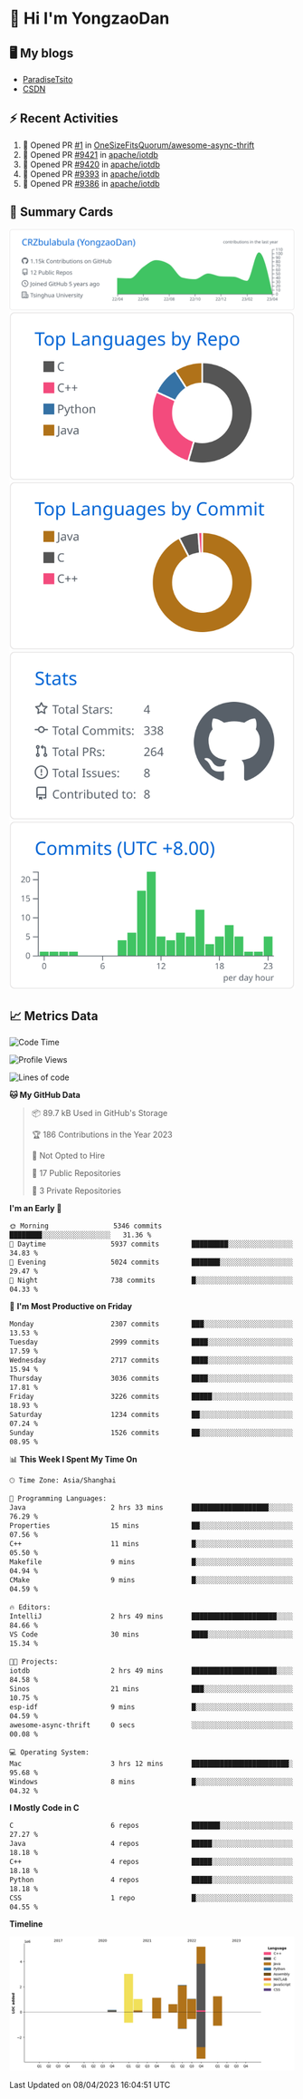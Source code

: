 # 👋 Hi I'm YongzaoDan

## 🖥 My blogs
  + [ParadiseTsito](https://www.paradisetsito.love/)
  + [CSDN](https://blog.csdn.net/CRZbulabula?type=blog)

## ⚡ Recent Activities
<!--START_SECTION:activity-->
1. 💪 Opened PR [#1](https://github.com/OneSizeFitsQuorum/awesome-async-thrift/pull/1) in [OneSizeFitsQuorum/awesome-async-thrift](https://github.com/OneSizeFitsQuorum/awesome-async-thrift)
2. 💪 Opened PR [#9421](https://github.com/apache/iotdb/pull/9421) in [apache/iotdb](https://github.com/apache/iotdb)
3. 💪 Opened PR [#9420](https://github.com/apache/iotdb/pull/9420) in [apache/iotdb](https://github.com/apache/iotdb)
4. 💪 Opened PR [#9393](https://github.com/apache/iotdb/pull/9393) in [apache/iotdb](https://github.com/apache/iotdb)
5. 💪 Opened PR [#9386](https://github.com/apache/iotdb/pull/9386) in [apache/iotdb](https://github.com/apache/iotdb)
<!--END_SECTION:activity-->

## 🎑 Summary Cards

[![](https://raw.githubusercontent.com/CRZbulabula/CRZbulabula/main/profile-summary-card-output/github/0-profile-details.svg)](https://github.com/vn7n24fzkq/github-profile-summary-cards)
[![](https://raw.githubusercontent.com/CRZbulabula/CRZbulabula/main/profile-summary-card-output/github/1-repos-per-language.svg)](https://github.com/vn7n24fzkq/github-profile-summary-cards) [![](https://raw.githubusercontent.com/CRZbulabula/CRZbulabula/main/profile-summary-card-output/github/2-most-commit-language.svg)](https://github.com/vn7n24fzkq/github-profile-summary-cards)
[![](https://raw.githubusercontent.com/CRZbulabula/CRZbulabula/main/profile-summary-card-output/github/3-stats.svg)](https://github.com/vn7n24fzkq/github-profile-summary-cards) [![](https://raw.githubusercontent.com/CRZbulabula/CRZbulabula/main/profile-summary-card-output/github/4-productive-time.svg)](https://github.com/vn7n24fzkq/github-profile-summary-cards)

## 📈 Metrics Data

<!--START_SECTION:waka-->
![Code Time](http://img.shields.io/badge/Code%20Time-35%20hrs%2026%20mins-blue)

![Profile Views](http://img.shields.io/badge/Profile%20Views-28-blue)

![Lines of code](https://img.shields.io/badge/From%20Hello%20World%20I%27ve%20Written-15.5%20million%20lines%20of%20code-blue)

**🐱 My GitHub Data** 

> 📦 89.7 kB Used in GitHub's Storage 
 > 
> 🏆 186 Contributions in the Year 2023
 > 
> 🚫 Not Opted to Hire
 > 
> 📜 17 Public Repositories 
 > 
> 🔑 3 Private Repositories 
 > 
**I'm an Early 🐤** 

```text
🌞 Morning                5346 commits        ████████░░░░░░░░░░░░░░░░░   31.36 % 
🌆 Daytime                5937 commits        █████████░░░░░░░░░░░░░░░░   34.83 % 
🌃 Evening                5024 commits        ███████░░░░░░░░░░░░░░░░░░   29.47 % 
🌙 Night                  738 commits         █░░░░░░░░░░░░░░░░░░░░░░░░   04.33 % 
```
📅 **I'm Most Productive on Friday** 

```text
Monday                   2307 commits        ███░░░░░░░░░░░░░░░░░░░░░░   13.53 % 
Tuesday                  2999 commits        ████░░░░░░░░░░░░░░░░░░░░░   17.59 % 
Wednesday                2717 commits        ████░░░░░░░░░░░░░░░░░░░░░   15.94 % 
Thursday                 3036 commits        ████░░░░░░░░░░░░░░░░░░░░░   17.81 % 
Friday                   3226 commits        █████░░░░░░░░░░░░░░░░░░░░   18.93 % 
Saturday                 1234 commits        ██░░░░░░░░░░░░░░░░░░░░░░░   07.24 % 
Sunday                   1526 commits        ██░░░░░░░░░░░░░░░░░░░░░░░   08.95 % 
```


📊 **This Week I Spent My Time On** 

```text
🕑︎ Time Zone: Asia/Shanghai

💬 Programming Languages: 
Java                     2 hrs 33 mins       ███████████████████░░░░░░   76.29 % 
Properties               15 mins             ██░░░░░░░░░░░░░░░░░░░░░░░   07.56 % 
C++                      11 mins             █░░░░░░░░░░░░░░░░░░░░░░░░   05.50 % 
Makefile                 9 mins              █░░░░░░░░░░░░░░░░░░░░░░░░   04.94 % 
CMake                    9 mins              █░░░░░░░░░░░░░░░░░░░░░░░░   04.59 % 

🔥 Editors: 
IntelliJ                 2 hrs 49 mins       █████████████████████░░░░   84.66 % 
VS Code                  30 mins             ████░░░░░░░░░░░░░░░░░░░░░   15.34 % 

🐱‍💻 Projects: 
iotdb                    2 hrs 49 mins       █████████████████████░░░░   84.58 % 
Sinos                    21 mins             ███░░░░░░░░░░░░░░░░░░░░░░   10.75 % 
esp-idf                  9 mins              █░░░░░░░░░░░░░░░░░░░░░░░░   04.59 % 
awesome-async-thrift     0 secs              ░░░░░░░░░░░░░░░░░░░░░░░░░   00.08 % 

💻 Operating System: 
Mac                      3 hrs 12 mins       ████████████████████████░   95.68 % 
Windows                  8 mins              █░░░░░░░░░░░░░░░░░░░░░░░░   04.32 % 
```

**I Mostly Code in C** 

```text
C                        6 repos             ███████░░░░░░░░░░░░░░░░░░   27.27 % 
Java                     4 repos             █████░░░░░░░░░░░░░░░░░░░░   18.18 % 
C++                      4 repos             █████░░░░░░░░░░░░░░░░░░░░   18.18 % 
Python                   4 repos             █████░░░░░░░░░░░░░░░░░░░░   18.18 % 
CSS                      1 repo              █░░░░░░░░░░░░░░░░░░░░░░░░   04.55 % 
```



**Timeline**

![Lines of Code chart](https://raw.githubusercontent.com/CRZbulabula/CRZbulabula/main/assets/bar_graph.png)


 Last Updated on 08/04/2023 16:04:51 UTC
<!--END_SECTION:waka-->

